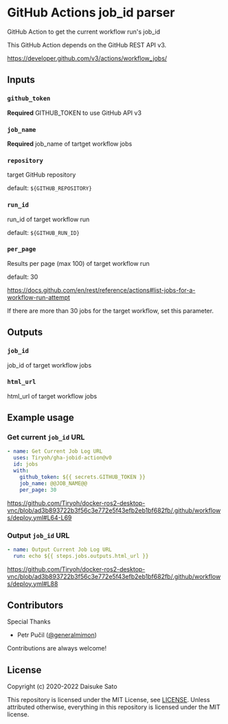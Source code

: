 # GitHub Actions job_id parser

GitHub Action to get the current workflow run's job_id

This GitHub Action depends on the GitHub REST API v3.

https://developer.github.com/v3/actions/workflow_jobs/

## Inputs

### `github_token`

**Required** GITHUB_TOKEN to use GitHub API v3

### `job_name`

**Required** job_name of tartget workflow jobs

### `repository`

target GitHub repository

default: `${GITHUB_REPOSITORY}`

### `run_id`

run_id of target workflow run

default: `${GITHUB_RUN_ID}`

###  `per_page`

Results per page (max 100) of target workflow run

default: 30

https://docs.github.com/en/rest/reference/actions#list-jobs-for-a-workflow-run-attempt

If there are more than 30 jobs for the target workflow, set this parameter.

## Outputs

### `job_id`

job_id of target workflow jobs

### `html_url`

html_url of target workflow jobs

## Example usage

### Get current `job_id` URL

```yaml
- name: Get Current Job Log URL
  uses: Tiryoh/gha-jobid-action@v0
  id: jobs
  with:
    github_token: ${{ secrets.GITHUB_TOKEN }}
    job_name: @@JOB_NAME@@
    per_page: 30
```

https://github.com/Tiryoh/docker-ros2-desktop-vnc/blob/ad3b893722b3f56c3e772e5f43efb2eb1bf682fb/.github/workflows/deploy.yml#L64-L69

### Output `job_id` URL

```yaml
- name: Output Current Job Log URL
  run: echo ${{ steps.jobs.outputs.html_url }}
```

https://github.com/Tiryoh/docker-ros2-desktop-vnc/blob/ad3b893722b3f56c3e772e5f43efb2eb1bf682fb/.github/workflows/deploy.yml#L88

## Contributors

Special Thanks

* Petr Pučil ([@generalmimon](https://github.com/generalmimon))

Contributions are always welcome!

## License

Copyright (c) 2020-2022 Daisuke Sato

This repository is licensed under the MIT License, see [LICENSE](./LICENSE).
Unless attributed otherwise, everything in this repository is licensed under the MIT license.
